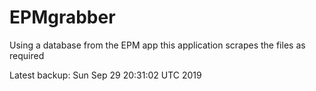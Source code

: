 # EPMgrabber
Using a database from the EPM app this application scrapes the files as required


Latest backup: Sun Sep 29 20:31:02 UTC 2019

